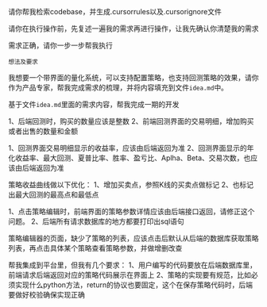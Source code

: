 请你帮我检索codebase，并生成.cursorrules以及.cursorignore文件

请你在执行操作前，先复述一遍我的需求再进行操作，让我先确认你清楚我的需求

需求正确，请你一步一步帮我执行


```
想法及要求
```
我想要一个带界面的量化系统，可以支持配置策略，也支持回测策略的效果，请你作为产品专家，帮我完成需求的梳理，并将内容填充到文件`idea.md`中。


基于文件`idea.md`里面的需求内容，帮我完成一期的开发

1、后端回测时，购买的数量应该是整数
2、前端回测界面的交易明细，增加购买或者出售的数量和金额

1、回测界面交易明细显示的收益率，应该由后端返回为准
2、回测界面显示的年化收益率、最大回测、夏普比率、胜率、盈亏比、Aplha、Beta、交易次数，也应该由后端返回为准




策略收益曲线做以下优化：
1、增加买卖点，参照K线的买卖点做标记
2、也标记出最大回测的最高点和最低点


1、点击策略编辑时，前端界面的策略参数详情应该由后端接口返回，请修正这个问题。
2、后端所有请求数据库的地方都要打印出sql语句

策略编辑器的页面，缺少了策略的列表，应该点击后默认从后端的数据库获取策略列表，再点击具体某个策略查看策略参数，并做增删改查

帮我集成到平台里，但我有几个要求：
1、用户编写的代码要放在后端数据库里，前端请求后端返回对应的策略代码展示在界面上
2、策略的实现要有规范，比如必须实现什么python方法，return的协议也要固定，这个在保存策略代码时，后端要做好校验确保实现正确

